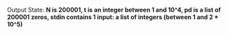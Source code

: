 Output State: **N is 200001, t is an integer between 1 and 10^4, pd is a list of 200001 zeros, stdin contains 1 input: a list of integers (between 1 and 2 * 10^5)**